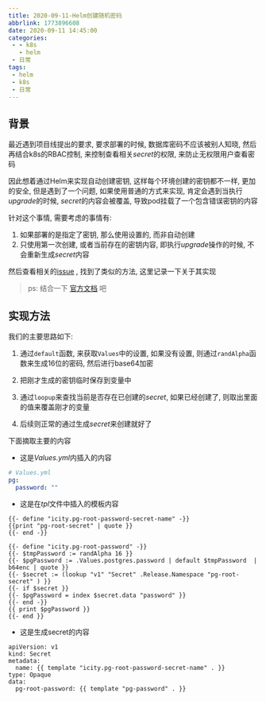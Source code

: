 ```yaml
---
title: 2020-09-11-Helm创建随机密码
abbrlink: 1773896608
date: 2020-09-11 14:45:00
categories:
 - - k8s
   - helm
 - 日常
tags:
 - helm
 - k8s
 - 日常
---
```


## 背景

最近遇到项目线提出的要求, 要求部署的时候, 数据库密码不应该被别人知晓, 
然后再结合k8s的RBAC控制, 来控制查看相关*secret*的权限, 来防止无权限用户查看密码

因此想着通过Helm来实现自动创建密钥, 这样每个环境创建的密钥都不一样, 更加的安全, 但是遇到了一个问题,
如果使用普通的方式来实现, 肯定会遇到当执行*upgrade*的时候, *secret*的内容会被覆盖,
导致pod挂载了一个包含错误密钥的内容

针对这个事情, 需要考虑的事情有:

1. 如果部署的是指定了密钥, 那么使用设置的, 而非自动创建
2. 只使用第一次创建, 或者当前存在的密钥内容, 即执行*upgrade*操作的时候, 不会重新生成*secret*内容

然后查看相关的[issue](https://github.com/helm/charts/issues/5167#issuecomment-641558251) , 找到了类似的方法, 这里记录一下关于其实现

> ps: 结合一下 [官方文档](https://helm.sh/docs/chart_template_guide/functions_and_pipelines/#using-the-lookup-function) 吧

<!-- more -->

## 实现方法

我们的主要思路如下:

1. 通过`default`函数, 来获取`Values`中的设置, 如果没有设置, 则通过`randAlpha`函数来生成16位的密码, 然后进行base64加密

2. 把刚才生成的密钥临时保存到变量中

3. 通过`loopup`来查找当前是否存在已创建的*secret*, 如果已经创建了, 则取出里面的值来覆盖刚才的变量

4. 后续则正常的通过生成*secret*来创建就好了

下面摘取主要的内容

- 这是*Values.yml*内插入的内容

```yaml
# Values.yml
pg:
  password: ""
```

- 这是在*tpl*文件中插入的模板内容

```gotemplate
{{- define "icity.pg-root-password-secret-name" -}}
{{print "pg-root-secret" | quote }}
{{- end -}}

{{- define "icity.pg-root-password" -}}
{{- $tmpPassword := randAlpha 16 }}
{{- $pgPassword := .Values.postgres.password | default $tmpPassword  | b64enc | quote }}
{{- $secret := (lookup "v1" "Secret" .Release.Namespace "pg-root-secret" ) }}
{{- if $secret }}
{{- $pgPassword = index $secret.data "password" }}
{{- end -}}
{{ print $pgPassword }}
{{- end }}

```

- 这是生成secret的内容

```gotemplate
apiVersion: v1
kind: Secret
metadata:
  name: {{ template "icity.pg-root-password-secret-name" . }}
type: Opaque
data:
  pg-root-password: {{ template "pg-password" . }}
```